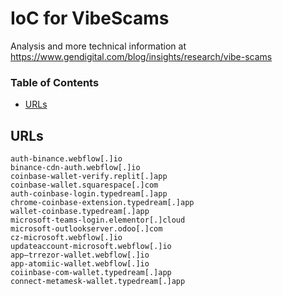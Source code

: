 # IoC for VibeScams

Analysis and more technical information at <https://www.gendigital.com/blog/insights/research/vibe-scams>

### Table of Contents
* [URLs](#urls)


## URLs
```
auth-binance.webflow[.]io
binance-cdn-auth.webflow[.]io
coinbase-wallet-verify.replit[.]app
coinbase-wallet.squarespace[.]com
auth-coinbase-login.typedream[.]app
chrome-coinbase-extension.typedream[.]app
wallet-coinbase.typedream[.]app
microsoft-teams-login.elementor[.]cloud
microsoft-outlookserver.odoo[.]com
cz-microsoft.webflow[.]io
updateaccount-microsoft.webflow[.]io
app—trrezor-wallet.webflow[.]io
app-atomiic-wallet.webflow[.]io
coiinbase-com-wallet.typedream[.]app
connect-metamesk-wallet.typedream[.]app
```

